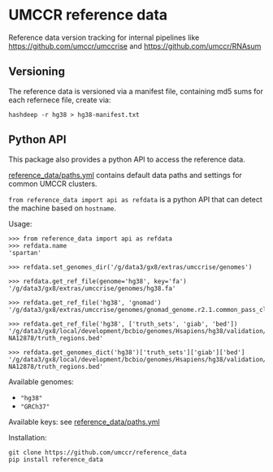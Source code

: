 # UMCCR reference data

Reference data version tracking for internal pipelines like https://github.com/umccr/umccrise and https://github.com/umccr/RNAsum


## Versioning

The reference data is versioned via a manifest file, containing md5 sums for each refernece file, create via:

```
hashdeep -r hg38 > hg38-manifest.txt
```


## Python API

This package also provides a python API to access the reference data.

[reference_data/paths.yml](hpc_paths/paths.yml) contains default data paths and settings for common UMCCR clusters.

`from reference_data import api as refdata` is a python API that can detect the machine based on `hostname`.

Usage:

```
>>> from reference_data import api as refdata
>>> refdata.name
'spartan'

>>> refdata.set_genomes_dir('/g/data3/gx8/extras/umccrise/genomes')

>>> refdata.get_ref_file(genome='hg38', key='fa')
'/g/data3/gx8/extras/umccrise/genomes/hg38.fa'

>>> refdata.get_ref_file('hg38', 'gnomad')
'/g/data3/gx8/extras/umccrise/genomes/gnomad_genome.r2.1.common_pass_clean.norm.vcf.gz'

>>> refdata.get_ref_file('hg38', ['truth_sets', 'giab', 'bed'])
'/g/data3/gx8/local/development/bcbio/genomes/Hsapiens/hg38/validation/giab-NA12878/truth_regions.bed'

>>> refdata.get_genomes_dict('hg38')['truth_sets']['giab']['bed']
'/g/data3/gx8/local/development/bcbio/genomes/Hsapiens/hg38/validation/giab-NA12878/truth_regions.bed'
```

Available genomes:

- `"hg38"`
- `"GRCh37"`

Available keys: see [reference_data/paths.yml](hpc_paths/paths.yml)

Installation:

```
git clone https://github.com/umccr/reference_data
pip install reference_data
```